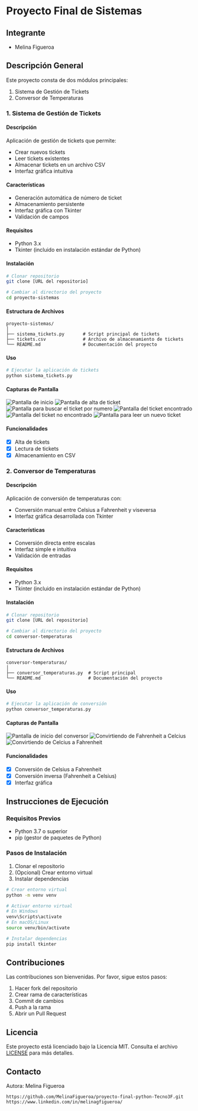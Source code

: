 # Proyecto Final de Sistemas

## Integrante
- Melina Figueroa

## Descripción General
Este proyecto consta de dos módulos principales:
1. Sistema de Gestión de Tickets
2. Conversor de Temperaturas

### 1. Sistema de Gestión de Tickets

#### Descripción
Aplicación de gestión de tickets que permite:
- Crear nuevos tickets
- Leer tickets existentes
- Almacenar tickets en un archivo CSV
- Interfaz gráfica intuitiva

#### Características
- Generación automática de número de ticket
- Almacenamiento persistente
- Interfaz gráfica con Tkinter
- Validación de campos

#### Requisitos
- Python 3.x
- Tkinter (incluido en instalación estándar de Python)

#### Instalación
```bash
# Clonar repositorio
git clone [URL del repositorio]

# Cambiar al directorio del proyecto
cd proyecto-sistemas
```

#### Estructura de Archivos
```
proyecto-sistemas/
│
├── sistema_tickets.py       # Script principal de tickets
├── tickets.csv              # Archivo de almacenamiento de tickets
└── README.md                # Documentación del proyecto
```

#### Uso
```bash
# Ejecutar la aplicación de tickets
python sistema_tickets.py
```

#### Capturas de Pantalla
![Pantalla de inicio](images/pantalla_bienvenida.png)
![Pantalla de alta de ticket](images/pantalla_alta_ticket.png)
![Pantalla para buscar el ticket por numero](images/pantalla_buscar_ticket.png)
![Pantalla del ticket encontrado](images/pantalla_ticket_encontrado.png)
![Pantalla del ticket no encontrado](images/pantalla_ticket_no_encontrado.png)
![Pantalla para leer un nuevo ticket](images/pantalla_buscar_nuevo_ticket.png)


#### Funcionalidades
- [x] Alta de tickets
- [x] Lectura de tickets
- [x] Almacenamiento en CSV

### 2. Conversor de Temperaturas

#### Descripción
Aplicación de conversión de temperaturas con:
- Conversión manual entre Celsius a Fahrenheit y viseversa
- Interfaz gráfica desarrollada con Tkinter

#### Características
- Conversión directa entre escalas
- Interfaz simple e intuitiva
- Validación de entradas

#### Requisitos
- Python 3.x
- Tkinter (incluido en instalación estándar de Python)

#### Instalación
```bash
# Clonar repositorio
git clone [URL del repositorio]

# Cambiar al directorio del proyecto
cd conversor-temperaturas
```

#### Estructura de Archivos
```
conversor-temperaturas/
│
├── conversor_temperaturas.py  # Script principal 
└── README.md                  # Documentación del proyecto
```

#### Uso
```bash
# Ejecutar la aplicación de conversión
python conversor_temperaturas.py
```

#### Capturas de Pantalla
![Pantalla de inicio del conversor](images/pantalla_bienvenida_conversor.png)
![Convirtiendo de Fahrenheit a Celcius](images/fahrenheit_celcius.png)
![Convirtiendo de Celcius a Fahrenheit](images/celcius_fahrenheit.png)

#### Funcionalidades
- [x] Conversión de Celsius a Fahrenheit
- [x] Conversión inversa (Fahrenheit a Celsius)
- [x] Interfaz gráfica

## Instrucciones de Ejecución

### Requisitos Previos
- Python 3.7 o superior
- pip (gestor de paquetes de Python)

### Pasos de Instalación
1. Clonar el repositorio
2. (Opcional) Crear entorno virtual
3. Instalar dependencias

```bash
# Crear entorno virtual
python -m venv venv

# Activar entorno virtual
# En Windows
venv\Scripts\activate
# En macOS/Linux
source venv/bin/activate

# Instalar dependencias
pip install tkinter
```

## Contribuciones
Las contribuciones son bienvenidas. Por favor, sigue estos pasos:
1. Hacer fork del repositorio
2. Crear rama de características
3. Commit de cambios
4. Push a la rama
5. Abrir un Pull Request

## Licencia
Este proyecto está licenciado bajo la Licencia MIT. Consulta el archivo [LICENSE](./LICENSE) para más detalles.

## Contacto
Autora: Melina Figueroa
```
https://github.com/MelinaFigueroa/proyecto-final-python-Tecno3F.git
https://www.linkedin.com/in/melinagfigueroa/
